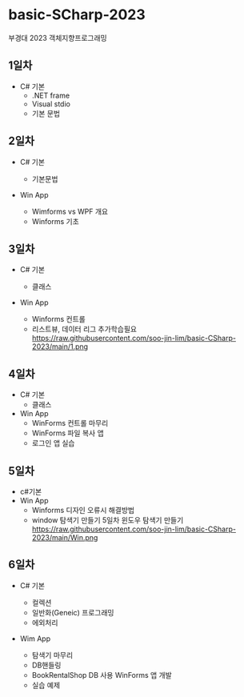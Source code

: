# basic-SCharp-2023
부경대 2023 객체지향프로그래밍
## 1일차
- C# 기본
	- .NET frame
	- Visual stdio
	- 기본 문법

## 2일차
- C# 기본
	- 기본문법

- Win App
	- Wimforms vs WPF 개요
	- Winforms 기초

## 3일차
- C# 기본
	- 클래스

- Win App 
	- Winforms 컨트롤
	- 리스트뷰, 데이터 리그 추가학습필요
	https://raw.githubusercontent.com/soo-jin-lim/basic-CSharp-2023/main/1.png
	
## 4일차
- C# 기본
	- 클래스
- Win App
	- WinForms 컨트롤 마무리
	- WinForms 파일 복사 앱
	- 로그인 앱 실습

## 5일차
- c#기본
- Win App
	- Winforms 디자인 오류시 해결방법
	- window 탐색기 만들기
5일차 윈도우 탐색기 만들기
https://raw.githubusercontent.com/soo-jin-lim/basic-CSharp-2023/main/Win.png

## 6일차
- C# 기본
	- 컬렉션
	- 일반화(Geneic) 프로그래밍
	- 에외처리

- Wim App
	- 탐색기 마무리
	- DB핸들링
	- BookRentalShop DB 사용 WinForms 앱 개발
	- 실습 예제

